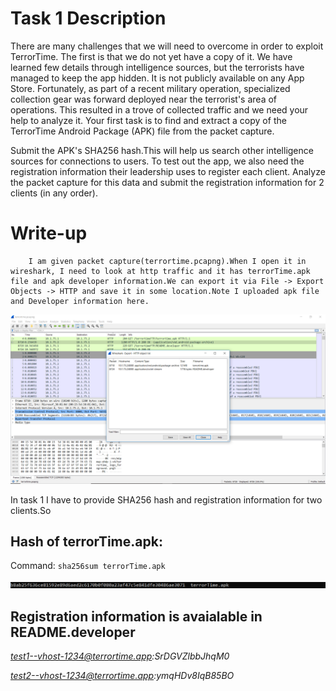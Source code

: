 # Task 1 Description
There are many challenges that we will need to overcome in order to exploit TerrorTime. The first is that we do not yet have a copy of it. We have learned few details through intelligence sources, but the terrorists have managed to keep the app hidden. It is not publicly available on any App Store. Fortunately, as part of a recent military operation, specialized collection gear was forward deployed near the terrorist's area of operations. This resulted in a trove of collected traffic and we need your help to analyze it. Your first task is to find and extract a copy of the TerrorTime Android Package (APK) file from the packet capture.

Submit the APK's SHA256 hash.This will help us search other intelligence sources for connections to users. To test out the app, we also need the registration information their leadership uses to register each client. Analyze the packet capture for this data and submit the registration information for 2 clients (in any order).


# Write-up
        I am given packet capture(terrortime.pcapng).When I open it in wireshark, I need to look at http traffic and it has terrorTime.apk file and apk developer information.We can export it via File -> Export Objects -> HTTP and save it in some location.Note I uploaded apk file and Developer information here.
![](https://github.com/TheLeopardsH/NSACodebreakerchallenge19/blob/master/Task1/terrorTimewireshark.PNG)
        
In task 1  I have to provide  SHA256 hash and registration information for two clients.So

## Hash of terrorTime.apk:

Command: ```sha256sum terrorTime.apk```

![](https://github.com/TheLeopardsH/NSACodebreakerchallenge19/blob/master/Task1/sha3hash.PNG)

## Registration information is avaialable in README.developer
*test1--vhost-1234@terrortime.app:SrDGVZlbbJhqM0*

*test2--vhost-1234@terrortime.app:ymqHDv8IqB85BO*
